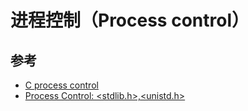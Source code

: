 # 进程控制（Process control）

## 参考

* [C process control](https://en.wikipedia.org/wiki/C_process_control)
* [Process Control: <stdlib.h>,<unistd.h>](https://users.cs.cf.ac.uk/Dave.Marshall/C/node22.html)
